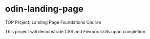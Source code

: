 # odin-landing-page

TOP Project: Landing Page Foundations Course

This project will demonstrate CSS and Flexbox skills upon completion
